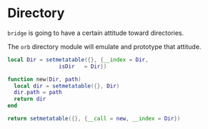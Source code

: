 # Directory


``bridge`` is going to have a certain attitude toward directories. 


The ``orb`` directory module will emulate and prototype that attitude. 

```lua
local Dir = setmetatable({}, {__index = Dir,
                isDir   = Dir})
```
```lua
function new(Dir, path)
  local dir = setmetatable({}, Dir)
  dir.path = path
  return dir
end
```
```lua
return setmetatable({}, {__call = new, __index = Dir})
```
